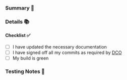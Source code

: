 ### Summary 📰

<!--
  Quick summary of the changes - go into more detail in the next section
-->

### Details 📚

<!--
  Please provide as much information needed to make code review easier.
-->

<!--
Note on DCO:

If the DCO check fails, one or more of your commits are not signed off. Please click on the *Details* link next to the DCO action for instructions on how to resolve this.

Note on Versioning:

Maintainers will bump the version and do a release when they are ready to release (possibly multiple merged PRs). Please do not bump the version in your PRs.
-->

#### Checklist ✅

- [ ] I have updated the necessary documentation
- [ ] I have signed off all my commits as required by [DCO](https://GitHub.com/apps/dco/)
- [ ] My build is green

### Testing Notes 🔬

<!--
_If appropriate, please add steps for testing your changes locally and in a staging environment, otherwise put N/A_
-->
